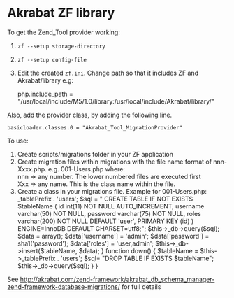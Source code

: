 Akrabat ZF library
==================

To get the Zend_Tool provider working:

1. `zf --setup storage-directory`
2. `zf --setup config-file`
3. Edit the created `zf.ini`. Change path so that it includes ZF and Akrabat/library
e.g:

    php.include_path = "/usr/local/include/M5/1.0/library:/usr/local/include/Akrabat/library/"

Also, add the provider class, by adding the following line.

    basicloader.classes.0 = "Akrabat_Tool_MigrationProvider"


To use:

1. Create scripts/migrations folder in your ZF application
2. Create migration files within migrations with the file name format of nnn-Xxxx.php. e.g. 001-Users.php
   where:  
       nnn => any number. The lower numbered files are executed first  
       Xxx => any name. This is the class name within the file.
3. Create a class in your migrations file. Example for 001-Users.php:  
    <?php
    class Users extends Akrabat_Db_Schema_AbstractChange 
    {
        function up()
        {
            $tableName = $this->_tablePrefix . 'users';
            $sql = "
                CREATE TABLE IF NOT EXISTS $tableName (
                  id int(11) NOT NULL AUTO_INCREMENT,
                  username varchar(50) NOT NULL,
                  password varchar(75) NOT NULL,
                  roles varchar(200) NOT NULL DEFAULT 'user',
                  PRIMARY KEY (id)
                ) ENGINE=InnoDB DEFAULT CHARSET=utf8;";
            $this->_db->query($sql);
    
            $data = array();
            $data['username'] = 'admin';
            $data['password'] = sha1('password');
            $data['roles'] = 'user,admin';
            $this->_db->insert($tableName, $data);
        }
        
        function down()
        {
            $tableName = $this->_tablePrefix . 'users';
            $sql= "DROP TABLE IF EXISTS $tableName";
            $this->_db->query($sql);
        }
    
    }
    

See http://akrabat.com/zend-framework/akrabat_db_schema_manager-zend-framework-database-migrations/ for full details
